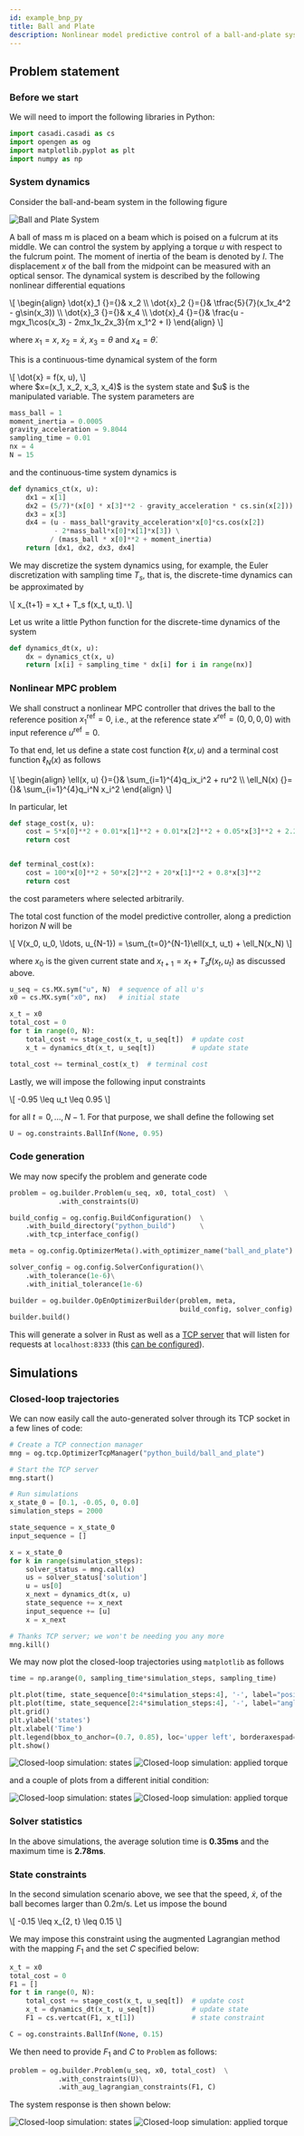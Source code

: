 ```yaml
---
id: example_bnp_py
title: Ball and Plate
description: Nonlinear model predictive control of a ball-and-plate system
---
```



<script type="text/x-mathjax-config">MathJax.Hub.Config({tex2jax: {inlineMath: [['$','$'], ['\\(','\\)']]}});</script>
<script type="text/javascript" async src="https://cdn.mathjax.org/mathjax/latest/MathJax.js?config=TeX-AMS-MML_HTMLorMML"></script>

## Problem statement

### Before we start

We will need to import the following libraries in Python:

```python
import casadi.casadi as cs
import opengen as og
import matplotlib.pyplot as plt
import numpy as np
```

### System dynamics
Consider the ball-and-beam system in the following figure

<img src="/optimization-engine/img/bnp.png" alt="Ball and Plate System">

A ball of mass m is placed on a beam which is poised on a fulcrum at its middle. We can control the system by applying a torque $u$ with respect to the fulcrum point. The moment of inertia of the beam is denoted by $I$. The displacement $x$ of the ball from the midpoint can be measured with an optical sensor. The dynamical system is described by the following nonlinear differential equations

<div class="math">
\[
\begin{align}
\dot{x}_1 {}={}& x_2
\\
\dot{x}_2 {}={}& \tfrac{5}{7}(x_1x_4^2 - g\sin(x_3))
\\
\dot{x}_3 {}={}& x_4
\\
\dot{x}_4 {}={}& \frac{u - mgx_1\cos(x_3) - 2mx_1x_2x_3}{m x_1^2 + I}
\end{align}
\]
</div>

where $x_1=x$, $x_2=\dot{x}$, $x_3=\theta$ and $x_4 = \dot{\theta}$.

This is a continuous-time dynamical system of the form 
<div class="math">
\[
\dot{x} = f(x, u),
\]
</div>
where $x=(x_1, x_2, x_3, x_4)$ is the system state and $u$ is the manipulated variable.
The system parameters are 

```python
mass_ball = 1
moment_inertia = 0.0005
gravity_acceleration = 9.8044
sampling_time = 0.01
nx = 4
N = 15
```

and the continuous-time system dynamics is
```python
def dynamics_ct(x, u):
    dx1 = x[1]
    dx2 = (5/7)*(x[0] * x[3]**2 - gravity_acceleration * cs.sin(x[2]))
    dx3 = x[3]
    dx4 = (u - mass_ball*gravity_acceleration*x[0]*cs.cos(x[2]) 
           - 2*mass_ball*x[0]*x[1]*x[3]) \
          / (mass_ball * x[0]**2 + moment_inertia)
    return [dx1, dx2, dx3, dx4]
```

We may discretize the system dynamics using, for example, the Euler discretization 
with sampling time $T_s$, that is, the discrete-time dynamics can be approximated
by

<div class="math">
\[
x_{t+1} = x_t + T_s f(x_t, u_t).
\]
</div>

Let us write a little Python function for the discrete-time dynamics of the system

```python
def dynamics_dt(x, u):
    dx = dynamics_ct(x, u)
    return [x[i] + sampling_time * dx[i] for i in range(nx)]
```


### Nonlinear MPC problem
We shall construct a nonlinear MPC controller that drives the ball to the reference
position $x_1^{\mathrm{ref}}=0$, i.e., at the reference state $x^{\mathrm{ref}}=(0,0,0,0)$
with input reference $u^{\mathrm{ref}}=0$.

To that end, let us define a state cost function $\ell(x, u)$ and a terminal cost
function $\ell_N(x)$ as follows

<div class="math">
\[
\begin{align}
\ell(x, u) {}={}& \sum_{i=1}^{4}q_ix_i^2 + ru^2
\\
\ell_N(x) {}={}& \sum_{i=1}^{4}q_i^N x_i^2
\end{align}
\]
</div>

In particular, let

```python
def stage_cost(x, u):
    cost = 5*x[0]**2 + 0.01*x[1]**2 + 0.01*x[2]**2 + 0.05*x[3]**2 + 2.2*u**2
    return cost


def terminal_cost(x):
    cost = 100*x[0]**2 + 50*x[2]**2 + 20*x[1]**2 + 0.8*x[3]**2
    return cost
```

the cost parameters where selected arbitrarily.

The total cost function of the model predictive controller, along a prediction 
horizon $N$ will be

<div class="math">
\[
V(x_0, u_0, \ldots, u_{N-1}) = \sum_{t=0}^{N-1}\ell(x_t, u_t) + \ell_N(x_N)
\]
</div>

where $x_0$ is the given current state and $x_{t+1} = x_t + T_sf(x_t, u_t)$ as
discussed above.

```python
u_seq = cs.MX.sym("u", N)  # sequence of all u's
x0 = cs.MX.sym("x0", nx)   # initial state

x_t = x0
total_cost = 0
for t in range(0, N):
    total_cost += stage_cost(x_t, u_seq[t])  # update cost
    x_t = dynamics_dt(x_t, u_seq[t])         # update state

total_cost += terminal_cost(x_t)  # terminal cost
```

Lastly, we will impose the following input constraints

<div class="math">
\[
-0.95 \leq u_t \leq 0.95
\]
</div>

for all $t=0,\ldots,N-1$. For that purpose, we shall define the following set

```python
U = og.constraints.BallInf(None, 0.95)
```

### Code generation
We may now specify the problem and generate code

```python
problem = og.builder.Problem(u_seq, x0, total_cost)  \
            .with_constraints(U)

build_config = og.config.BuildConfiguration()  \
    .with_build_directory("python_build")      \
    .with_tcp_interface_config()

meta = og.config.OptimizerMeta().with_optimizer_name("ball_and_plate")

solver_config = og.config.SolverConfiguration()\
    .with_tolerance(1e-6)\
    .with_initial_tolerance(1e-6)

builder = og.builder.OpEnOptimizerBuilder(problem, meta,
                                          build_config, solver_config)
builder.build()
```

This will generate a solver in Rust as well as a [TCP server](./python-tcp-ip) that will 
listen for requests at `localhost:8333` (this [can be configured](python-advanced#tcp-ip-interface)).



## Simulations

### Closed-loop trajectories

We can now easily call the auto-generated solver through its TCP socket 
in a few lines of code:

```python
# Create a TCP connection manager
mng = og.tcp.OptimizerTcpManager("python_build/ball_and_plate")

# Start the TCP server
mng.start()

# Run simulations
x_state_0 = [0.1, -0.05, 0, 0.0]
simulation_steps = 2000

state_sequence = x_state_0
input_sequence = []

x = x_state_0
for k in range(simulation_steps):
    solver_status = mng.call(x)
    us = solver_status['solution']
    u = us[0]
    x_next = dynamics_dt(x, u)
    state_sequence += x_next
    input_sequence += [u]
    x = x_next

# Thanks TCP server; we won't be needing you any more
mng.kill()
```

We may now plot the closed-loop trajectories using `matplotlib` as follows

```python
time = np.arange(0, sampling_time*simulation_steps, sampling_time)

plt.plot(time, state_sequence[0:4*simulation_steps:4], '-', label="position")
plt.plot(time, state_sequence[2:4*simulation_steps:4], '-', label="angle")
plt.grid()
plt.ylabel('states')
plt.xlabel('Time')
plt.legend(bbox_to_anchor=(0.7, 0.85), loc='upper left', borderaxespad=0.)
plt.show()
```

<img src="/optimization-engine/img/bnp_1.png" alt="Closed-loop simulation: states">
<img src="/optimization-engine/img/bnp_2.png" alt="Closed-loop simulation: applied torque">

and a couple of plots from a different initial condition:

<img src="/optimization-engine/img/bnp_3.png" alt="Closed-loop simulation: states">
<img src="/optimization-engine/img/bnp_4.png" alt="Closed-loop simulation: applied torque">


### Solver statistics
In the above simulations, the average solution time is **0.35ms** and the maximum time is **2.78ms**.

### State constraints

In the second simulation scenario above, we see that the speed, $\dot{x}$, of the ball
becomes larger than 0.2m/s. Let us impose the bound

<div class="math">
\[
-0.15 \leq x_{2, t} \leq 0.15
\]
</div>

We may impose this constraint using the augmented Lagrangian method with the mapping 
$F_1$ and the set $C$ specified below:

```python
x_t = x0
total_cost = 0
F1 = []
for t in range(0, N):
    total_cost += stage_cost(x_t, u_seq[t])  # update cost
    x_t = dynamics_dt(x_t, u_seq[t])         # update state
    F1 = cs.vertcat(F1, x_t[1])              # state constraint

C = og.constraints.BallInf(None, 0.15)    
```

We then need to provide $F_1$ and $C$ to `Problem` as follows:

```python
problem = og.builder.Problem(u_seq, x0, total_cost)  \
            .with_constraints(U)\
            .with_aug_lagrangian_constraints(F1, C)
```

The system response is then shown below:

<img src="/optimization-engine/img/bnp_5.png" alt="Closed-loop simulation: states">
<img src="/optimization-engine/img/bnp_6.png" alt="Closed-loop simulation: applied torque">
